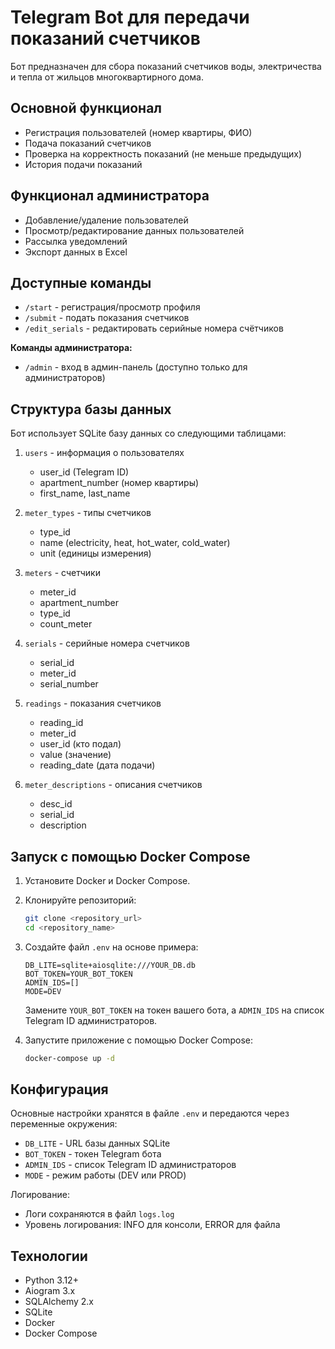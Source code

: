 # Telegram Bot для передачи показаний счетчиков

Бот предназначен для сбора показаний счетчиков воды, электричества и тепла от жильцов многоквартирного дома.

## Основной функционал

- Регистрация пользователей (номер квартиры, ФИО)
- Подача показаний счетчиков
- Проверка на корректность показаний (не меньше предыдущих)
- История подачи показаний

## Функционал администратора

- Добавление/удаление пользователей
- Просмотр/редактирование данных пользователей
- Рассылка уведомлений
- Экспорт данных в Excel

## Доступные команды

- `/start` - регистрация/просмотр профиля
- `/submit` - подать показания счетчиков
- `/edit_serials` - редактировать серийные номера счётчиков

**Команды администратора:**

- `/admin` - вход в админ-панель (доступно только для администраторов)

## Структура базы данных

Бот использует SQLite базу данных со следующими таблицами:

1. `users` - информация о пользователях
   - user_id (Telegram ID)
   - apartment_number (номер квартиры)
   - first_name, last_name

2. `meter_types` - типы счетчиков
   - type_id
   - name (electricity, heat, hot_water, cold_water)
   - unit (единицы измерения)

3. `meters` - счетчики
   - meter_id
   - apartment_number
   - type_id
   - count_meter

4. `serials` - серийные номера счетчиков
   - serial_id
   - meter_id
   - serial_number

5. `readings` - показания счетчиков
   - reading_id
   - meter_id
   - user_id (кто подал)
   - value (значение)
   - reading_date (дата подачи)

6. `meter_descriptions` - описания счетчиков
   - desc_id
   - serial_id
   - description

## Запуск с помощью Docker Compose

1.  Установите Docker и Docker Compose.

2.  Клонируйте репозиторий:
    ```bash
    git clone <repository_url>
    cd <repository_name>
    ```

3.  Создайте файл `.env` на основе примера:
    ```
    DB_LITE=sqlite+aiosqlite:///YOUR_DB.db
    BOT_TOKEN=YOUR_BOT_TOKEN
    ADMIN_IDS=[]
    MODE=DEV
    ```
    Замените `YOUR_BOT_TOKEN` на токен вашего бота, а `ADMIN_IDS` на список Telegram ID администраторов.

4.  Запустите приложение с помощью Docker Compose:
    ```bash
    docker-compose up -d
    ```

## Конфигурация

Основные настройки хранятся в файле `.env` и передаются через переменные окружения:

- `DB_LITE` - URL базы данных SQLite
- `BOT_TOKEN` - токен Telegram бота
- `ADMIN_IDS` - список Telegram ID администраторов
- `MODE` - режим работы (DEV или PROD)

Логирование:

- Логи сохраняются в файл `logs.log`
- Уровень логирования: INFO для консоли, ERROR для файла

## Технологии

- Python 3.12+
- Aiogram 3.x
- SQLAlchemy 2.x
- SQLite
- Docker
- Docker Compose
